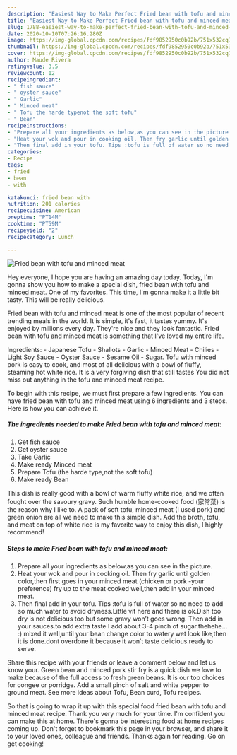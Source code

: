 ```yaml
---
description: "Easiest Way to Make Perfect Fried bean with tofu and minced meat"
title: "Easiest Way to Make Perfect Fried bean with tofu and minced meat"
slug: 1788-easiest-way-to-make-perfect-fried-bean-with-tofu-and-minced-meat
date: 2020-10-10T07:26:16.280Z
image: https://img-global.cpcdn.com/recipes/fdf9852950c0b92b/751x532cq70/fried-bean-with-tofu-and-minced-meat-recipe-main-photo.jpg
thumbnail: https://img-global.cpcdn.com/recipes/fdf9852950c0b92b/751x532cq70/fried-bean-with-tofu-and-minced-meat-recipe-main-photo.jpg
cover: https://img-global.cpcdn.com/recipes/fdf9852950c0b92b/751x532cq70/fried-bean-with-tofu-and-minced-meat-recipe-main-photo.jpg
author: Maude Rivera
ratingvalue: 3.5
reviewcount: 12
recipeingredient:
- " fish sauce"
- " oyster sauce"
- " Garlic"
- " Minced meat"
- " Tofu the harde typenot the soft tofu"
- " Bean"
recipeinstructions:
- "Prepare all your ingredients as below,as you can see in the picture."
- "Heat your wok and pour in cooking oil. Then fry garlic until golden color,then first goes in your minced meat (chicken or pork -your preference) fry up to the meat cooked well,then add in your minced meat."
- "Then final add in your tofu. Tips :tofu is full of water so no need to add so much water to avoid dryness.Little vit here and there is ok.Dish too dry is not delicious too but some gravy won’t goes wrong. Then add in your sauces.to add extra taste I add about 3-4 pinch of sugar.thehehe... :) mixed it well,until your bean change color to watery wet look like,then it is done.dont overdone it because it won’t taste delicious.ready to serve."
categories:
- Recipe
tags:
- fried
- bean
- with

katakunci: fried bean with 
nutrition: 201 calories
recipecuisine: American
preptime: "PT14M"
cooktime: "PT59M"
recipeyield: "2"
recipecategory: Lunch

---
```



![Fried bean with tofu and minced meat](https://img-global.cpcdn.com/recipes/fdf9852950c0b92b/751x532cq70/fried-bean-with-tofu-and-minced-meat-recipe-main-photo.jpg)

Hey everyone, I hope you are having an amazing day today. Today, I'm gonna show you how to make a special dish, fried bean with tofu and minced meat. One of my favorites. This time, I'm gonna make it a little bit tasty. This will be really delicious.

Fried bean with tofu and minced meat is one of the most popular of recent trending meals in the world. It is simple, it's fast, it tastes yummy. It's enjoyed by millions every day. They're nice and they look fantastic. Fried bean with tofu and minced meat is something that I've loved my entire life.

Ingredients: - Japanese Tofu - Shallots - Garlic - Minced Meat - Chilies - Light Soy Sauce - Oyster Sauce - Sesame Oil - Sugar. Tofu with minced pork is easy to cook, and most of all delicious with a bowl of fluffy, steaming hot white rice. It is a very forgiving dish that still tastes You did not miss out anything in the tofu and minced meat recipe.


To begin with this recipe, we must first prepare a few ingredients. You can have fried bean with tofu and minced meat using 6 ingredients and 3 steps. Here is how you can achieve it.

<!--inarticleads1-->

##### The ingredients needed to make Fried bean with tofu and minced meat:

1. Get  fish sauce
1. Get  oyster sauce
1. Take  Garlic
1. Make ready  Minced meat
1. Prepare  Tofu (the harde type,not the soft tofu)
1. Make ready  Bean


This dish is really good with a bowl of warm fluffy white rice, and we often fought over the savoury gravy. Such humble home-cooked food (家常菜) is the reason why I like to. A pack of soft tofu, minced meat (I used pork) and green onion are all we need to make this simple dish. Add the broth, tofu, and meat on top of white rice is my favorite way to enjoy this dish, I highly recommend! 

<!--inarticleads2-->

##### Steps to make Fried bean with tofu and minced meat:

1. Prepare all your ingredients as below,as you can see in the picture.
1. Heat your wok and pour in cooking oil. Then fry garlic until golden color,then first goes in your minced meat (chicken or pork -your preference) fry up to the meat cooked well,then add in your minced meat.
1. Then final add in your tofu. Tips :tofu is full of water so no need to add so much water to avoid dryness.Little vit here and there is ok.Dish too dry is not delicious too but some gravy won’t goes wrong. Then add in your sauces.to add extra taste I add about 3-4 pinch of sugar.thehehe... :) mixed it well,until your bean change color to watery wet look like,then it is done.dont overdone it because it won’t taste delicious.ready to serve.


Share this recipe with your friends or leave a comment below and let us know your. Green bean and minced pork stir fry is a quick dish we love to make because of the full access to fresh green beans. It is our top choices for congee or porridge. Add a small pinch of salt and white pepper to ground meat. See more ideas about Tofu, Bean curd, Tofu recipes. 

So that is going to wrap it up with this special food fried bean with tofu and minced meat recipe. Thank you very much for your time. I'm confident you can make this at home. There's gonna be interesting food at home recipes coming up. Don't forget to bookmark this page in your browser, and share it to your loved ones, colleague and friends. Thanks again for reading. Go on get cooking!
